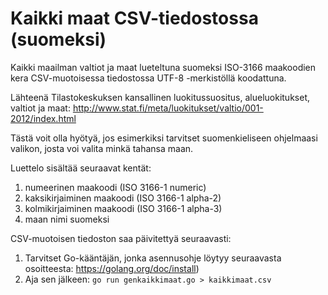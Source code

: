 Kaikki maat CSV-tiedostossa (suomeksi)
======================================

Kaikki maailman valtiot ja maat lueteltuna suomeksi ISO-3166
maakoodien kera CSV-muotoisessa tiedostossa UTF-8 -merkistöllä
koodattuna.

Lähteenä Tilastokeskuksen kansallinen luokitussuositus, alueluokitukset,
valtiot ja maat: http://www.stat.fi/meta/luokitukset/valtio/001-2012/index.html

Tästä voit olla hyötyä, jos esimerkiksi tarvitset suomenkieliseen
ohjelmaasi valikon, josta voi valita minkä tahansa maan.

Luettelo sisältää seuraavat kentät:
1. numeerinen maakoodi (ISO 3166-1 numeric)
2. kaksikirjaiminen maakoodi (ISO 3166-1 alpha-2)
3. kolmikirjaiminen maakoodi (ISO 3166-1 alpha-3)
4. maan nimi suomeksi

CSV-muotoisen tiedoston saa päivitettyä seuraavasti:
1. Tarvitset Go-kääntäjän, jonka asennusohje löytyy seuraavasta
   osoitteesta: https://golang.org/doc/install)
2. Aja sen jälkeen: `go run genkaikkimaat.go > kaikkimaat.csv`

